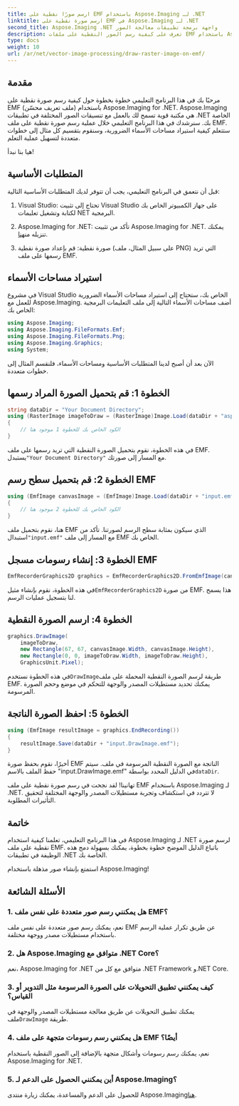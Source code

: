 ```yaml
---
title: ارسم صورًا نقطية على EMF باستخدام Aspose.Imaging لـ .NET
linktitle: ارسم صورة نقطية على EMF في Aspose.Imaging لـ .NET
second_title: Aspose.Imaging .NET واجهة برمجة تطبيقات معالجة الصور
description: تعرف على كيفية رسم الصور النقطية على ملفات EMF باستخدام Aspose.Imaging for .NET. قم بإنشاء صور مذهلة دون عناء.
type: docs
weight: 10
url: /ar/net/vector-image-processing/draw-raster-image-on-emf/
---
```


## مقدمة

مرحبًا بك في هذا البرنامج التعليمي خطوة بخطوة حول كيفية رسم صورة نقطية على EMF (ملف تعريف محسّن) باستخدام Aspose.Imaging for .NET. Aspose.Imaging هي مكتبة قوية تسمح لك بالعمل مع تنسيقات الصور المختلفة في تطبيقات .NET الخاصة بك. سنرشدك في هذا البرنامج التعليمي خلال عملية رسم صورة نقطية على ملف EMF. ستتعلم كيفية استيراد مساحات الأسماء الضرورية، وسنقوم بتقسيم كل مثال إلى خطوات متعددة لتسهيل عملية التعلم.

هيا بنا نبدأ!

## المتطلبات الأساسية

قبل أن نتعمق في البرنامج التعليمي، يجب أن تتوفر لديك المتطلبات الأساسية التالية:

1. Visual Studio: تحتاج إلى تثبيت Visual Studio على جهاز الكمبيوتر الخاص بك لكتابة وتشغيل تعليمات NET البرمجية.

2.  Aspose.Imaging for .NET: تأكد من تثبيت Aspose.Imaging for .NET. يمكنك تنزيله من[هنا](https://releases.aspose.com/imaging/net/).

3. صورة نقطية: قم بإعداد صورة نقطية (على سبيل المثال، ملف PNG) التي تريد رسمها على ملف EMF.

## استيراد مساحات الأسماء

في مشروع Visual Studio الخاص بك، ستحتاج إلى استيراد مساحات الأسماء الضرورية للعمل مع Aspose.Imaging. أضف مساحات الأسماء التالية إلى ملف التعليمات البرمجية الخاص بك:

```csharp
using Aspose.Imaging;
using Aspose.Imaging.FileFormats.Emf;
using Aspose.Imaging.FileFormats.Png;
using Aspose.Imaging.Graphics;
using System;
```

الآن بعد أن أصبح لدينا المتطلبات الأساسية ومساحات الأسماء، فلنقسم المثال إلى خطوات متعددة.

## الخطوة 1: قم بتحميل الصورة المراد رسمها

```csharp
string dataDir = "Your Document Directory";
using (RasterImage imageToDraw = (RasterImage)Image.Load(dataDir + "asposenet_220_src01.png"))
{
    // الكود الخاص بك للخطوة 1 موجود هنا
}
```

 في هذه الخطوة، نقوم بتحميل الصورة النقطية التي تريد رسمها على ملف EMF. يستبدل`"Your Document Directory"` مع المسار إلى صورتك.

## الخطوة 2: قم بتحميل سطح رسم EMF

```csharp
using (EmfImage canvasImage = (EmfImage)Image.Load(dataDir + "input.emf"))
{
    // الكود الخاص بك للخطوة 2 موجود هنا
}
```

 هنا، نقوم بتحميل ملف EMF الذي سيكون بمثابة سطح الرسم لصورتنا. تأكد من استبدال`"input.emf"` مع المسار إلى ملف EMF الخاص بك.

## الخطوة 3: إنشاء رسومات مسجل EMF

```csharp
EmfRecorderGraphics2D graphics = EmfRecorderGraphics2D.FromEmfImage(canvasImage);
```

 في هذه الخطوة، نقوم بإنشاء مثيل`EmfRecorderGraphics2D` من صورة EMF. هذا يسمح لنا بتسجيل عمليات الرسم.

## الخطوة 4: ارسم الصورة النقطية

```csharp
graphics.DrawImage(
    imageToDraw,
    new Rectangle(67, 67, canvasImage.Width, canvasImage.Height),
    new Rectangle(0, 0, imageToDraw.Width, imageToDraw.Height),
    GraphicsUnit.Pixel);
```

 في هذه الخطوة نستخدم`DrawImage`طريقة لرسم الصورة النقطية المحملة على ملف EMF. يمكنك تحديد مستطيلات المصدر والوجهة للتحكم في موضع وحجم الصورة المرسومة.

## الخطوة 5: احفظ الصورة الناتجة

```csharp
using (EmfImage resultImage = graphics.EndRecording())
{
    resultImage.Save(dataDir + "input.DrawImage.emf");
}
```

 أخيرًا، نقوم بحفظ صورة EMF الناتجة مع الصورة النقطية المرسومة في ملف. سيتم حفظ الملف بالاسم "input.DrawImage.emf" في الدليل المحدد بواسطة`dataDir`.

تهانينا! لقد نجحت في رسم صورة نقطية على ملف EMF باستخدام Aspose.Imaging لـ .NET. لا تتردد في استكشاف وتجربة مستطيلات المصدر والوجهة المختلفة لتحقيق التأثيرات المطلوبة.

## خاتمة

في هذا البرنامج التعليمي، تعلمنا كيفية استخدام Aspose.Imaging لـ .NET لرسم صورة نقطية على ملف EMF. باتباع الدليل الموضح خطوة بخطوة، يمكنك بسهولة دمج هذه الوظيفة في تطبيقات .NET الخاصة بك.

استمتع بإنشاء صور مذهلة باستخدام Aspose.Imaging!

## الأسئلة الشائعة

### 1. هل يمكنني رسم صور متعددة على نفس ملف EMF؟

نعم، يمكنك رسم صور متعددة على نفس ملف EMF عن طريق تكرار عملية الرسم باستخدام مستطيلات مصدر ووجهة مختلفة.

### 2. هل Aspose.Imaging متوافق مع .NET Core؟

نعم، Aspose.Imaging for .NET متوافق مع كل من .NET Framework و.NET Core.

### 3. كيف يمكنني تطبيق التحويلات على الصورة المرسومة مثل التدوير أو القياس؟

 يمكنك تطبيق التحويلات عن طريق معالجة مستطيلات المصدر والوجهة في ملف`DrawImage` طريقة.

### 4. هل يمكنني رسم رسومات متجهة على ملف EMF أيضًا؟

نعم، يمكنك رسم رسومات وأشكال متجهة بالإضافة إلى الصور النقطية باستخدام Aspose.Imaging for .NET.

### 5. أين يمكنني الحصول على الدعم لـ Aspose.Imaging؟

 للحصول على الدعم والمساعدة، يمكنك زيارة منتدى Aspose.Imaging[هنا](https://forum.aspose.com/).
